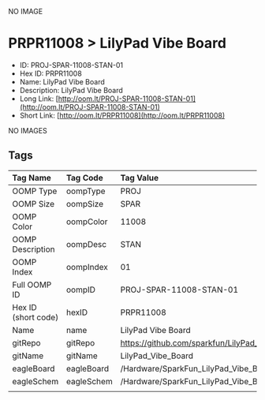 


  
NO IMAGE  
# PRPR11008 > LilyPad Vibe Board

- ID: PROJ-SPAR-11008-STAN-01
- Hex ID: PRPR11008
- Name: LilyPad Vibe Board
- Description: LilyPad Vibe Board
- Long Link: [http://oom.lt/PROJ-SPAR-11008-STAN-01](http://oom.lt/PROJ-SPAR-11008-STAN-01)
- Short Link: [http://oom.lt/PRPR11008](http://oom.lt/PRPR11008)
  
NO IMAGES  
## Tags
  

|Tag Name|Tag Code|Tag Value|
| :--- | :--- | :--- |
|OOMP Type|oompType|PROJ|
|OOMP Size|oompSize|SPAR|
|OOMP Color|oompColor|11008|
|OOMP Description|oompDesc|STAN|
|OOMP Index|oompIndex|01|
|Full OOMP ID|oompID|PROJ-SPAR-11008-STAN-01|
|Hex ID (short code)|hexID|PRPR11008|
|Name|name|LilyPad Vibe Board|
|gitRepo|gitRepo|https://github.com/sparkfun/LilyPad_Vibe_Board|
|gitName|gitName|LilyPad_Vibe_Board|
|eagleBoard|eagleBoard|/Hardware/SparkFun_LilyPad_Vibe_Board.brd|
|eagleSchem|eagleSchem|/Hardware/SparkFun_LilyPad_Vibe_Board.sch|
||||
